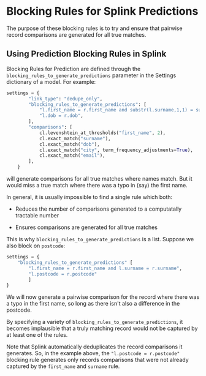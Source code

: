 # Blocking Rules for Splink Predictions

The purpose of these blocking rules is to try and ensure that pairwise record comparisons are generated for all true matches.

## Using Prediction Blocking Rules in Splink

Blocking Rules for Prediction are defined through the `blocking_rules_to_generate_predictions` parameter in the Settings dictionary of a model. For example:

``` py hl_lines="3-6"
settings = {
        "link_type": "dedupe_only",
        "blocking_rules_to_generate_predictions": [
            "l.first_name = r.first_name and substr(l.surname,1,1) = substr(r.surname,1,1)",
            "l.dob = r.dob",
        ],
        "comparisons": [
            cl.levenshtein_at_thresholds("first_name", 2),
            cl.exact_match("surname"),
            cl.exact_match("dob"),
            cl.exact_match("city", term_frequency_adjustments=True),
            cl.exact_match("email"),
        ],
    }
```

will generate comparisons for all true matches where names match. But it would miss a true match where there was a typo in (say) the first name.

In general, it is usually impossible to find a single rule which both:

- Reduces the number of comparisons generated to a computatally tractable number

- Ensures comparisons are generated for all true matches

This is why `blocking_rules_to_generate_predictions` is a list. Suppose we also block on `postcode`:

```python
settings = {
    "blocking_rules_to_generate_predictions" [
        "l.first_name = r.first_name and l.surname = r.surname",
        "l.postcode = r.postcode"
        ]
}
```

We will now generate a pairwise comparison for the record where there was a typo in the first name, so long as there isn't also a difference in the postcode.

By specifying a variety of `blocking_rules_to_generate_predictions`, it becomes implausible that a truly matching record would not be captured by at least one of the rules.

Note that Splink automatically deduplicates the record comparisons it generates. So, in the example above, the `"l.postcode = r.postcode"` blocking rule generates only records comparisons that were not already captured by the `first_name` and `surname` rule.